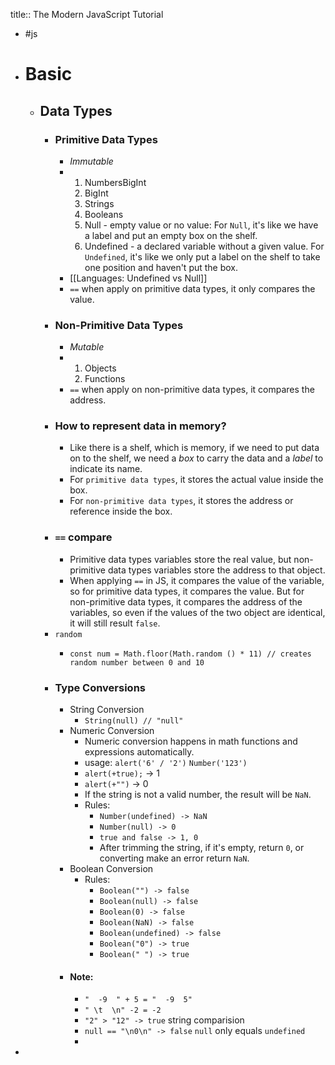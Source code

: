 title:: The Modern JavaScript Tutorial

- #js
- # Basic
	- ## Data Types
		- ### Primitive Data Types
			- *Immutable*
			- 1. NumbersBigInt
			  2. BigInt
			  3. Strings 
			  4. Booleans
			  5. Null - empty value or no value: For `Null`, it's like we have a label and put an empty box on the shelf.
			  6. Undefined - a declared variable without a given value. For `Undefined`, it's like we only put a label on the shelf to take one position and haven't put the box.
			- [[Languages: Undefined vs Null]]
			- `==` when apply on primitive data types, it only compares the value.
		- ### Non-Primitive Data Types
			- *Mutable*
			- 1. Objects
			  2. Functions
			- `==` when apply on non-primitive data types, it compares the address.
		- ### How to represent data in memory?
			- Like there is a shelf, which is memory, if we need to put data on to the shelf, we need a *box* to carry the data and a *label* to indicate its name.
			- For `primitive data types`, it stores the actual value inside the box.
			- For `non-primitive data types`, it stores the address or reference inside the box.
		- ### `==` compare
			- Primitive data types variables store the real value, but non-primitive data types variables store the address to that object.
			- When applying `==` in JS, it compares the value of the variable, so for primitive data types, it compares the value. But for non-primitive data types, it compares the address of the variables, so even if the values of the two object are identical, it will still result `false`.
		- `random`
			- ```Js
			  const num = Math.floor(Math.random () * 11) // creates random number between 0 and 10
			  ```
		- ### Type Conversions
			- String Conversion
				- `String(null) // "null"`
			- Numeric Conversion
				- Numeric conversion happens in math functions and expressions automatically.
				- usage: `alert('6' / '2')` `Number('123')`
				- `alert(+true);` -> 1
				- `alert(+"")` -> 0
				- If the string is not a valid number, the result will be `NaN`.
				- Rules:
					- `Number(undefined) -> NaN`
					- `Number(null) -> 0`
					- `true and false -> 1, 0`
					- After trimming the string, if it's empty, return `0`, or converting make an error return `NaN`.
			- Boolean Conversion
				- Rules:
					- `Boolean("") -> false`
					- `Boolean(null) -> false`
					- `Boolean(0) -> false`
					- `Boolean(NaN) -> false`
					- `Boolean(undefined) -> false`
					- `Boolean("0") -> true`
					- `Boolean(" ") -> true`
			- #### Note:
				- `"  -9  " + 5 = "  -9  5"`
				- `" \t  \n" -2 = -2`
				- `"2" > "12" -> true` string comparision
				- `null == "\n0\n" -> false` `null` only equals `undefined`
				-
-